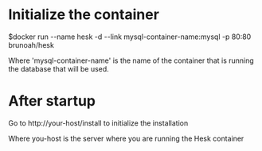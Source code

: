 # Initialize the container
$docker run --name hesk -d --link mysql-container-name:mysql -p 80:80 brunoah/hesk

Where 'mysql-container-name' is the name of the container that is running the database that will be used.

# After startup
Go to http://your-host/install to initialize the installation

Where you-host is the server where you are running the Hesk container